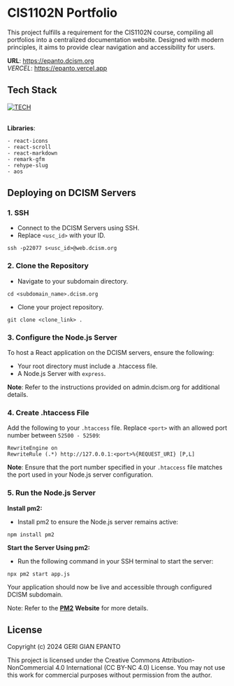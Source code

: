# CIS1102N Portfolio

This project fulfills a requirement for the CIS1102N course, compiling all portfolios into a centralized documentation website. Designed with modern principles, it aims to provide clear navigation and accessibility for users.

**URL**: https://epanto.dcism.org \
*VERCEL*: https://epanto.vercel.app

## Tech Stack

[![TECH](https://skillicons.dev/icons?i=figma,github,vite,nodejs,react,tailwind,markdown)](https://skillicons.dev)

\
**Libraries**:

    - react-icons
    - react-scroll
    - react-markdown
    - remark-gfm
    - rehype-slug
    - aos

## Deploying on DCISM Servers

### 1. SSH
- Connect to the DCISM Servers using SSH.
- Replace `<usc_id>` with your ID.

```
ssh -p22077 s<usc_id>@web.dcism.org
```

### 2. Clone the Repository
- Navigate to your subdomain directory.
```
cd <subdomain_name>.dcism.org
```
- Clone your project repository.
```
git clone <clone_link> .
```

###  3. Configure the Node.js Server

To host a React application on the DCISM servers, ensure the following:

-	Your root directory must include a .htaccess file. 
-	A Node.js Server with `express`.

**Note**: Refer to the instructions provided on admin.dcism.org for additional details.

### 4. Create .htaccess File

Add the following to your `.htaccess` file. Replace `<port>` with an allowed port number between `52500 - 52509`:

```
RewriteEngine on
RewriteRule (.*) http://127.0.0.1:<port>%{REQUEST_URI} [P,L]
```

**Note**: Ensure that the port number specified in your `.htaccess` file matches the port used in your Node.js server configuration.

### 5. Run the Node.js Server

**Install pm2:**
- Install pm2 to ensure the Node.js server remains active:

```
npm install pm2
```
**Start the Server Using pm2:**

- Run the following command in your SSH terminal to start the server:

```
npx pm2 start app.js
```

Your application should now be live and accessible through configured DCISM subdomain.

Note: Refer to the [**PM2**](https://www.npmjs.com/package/pm2) **Website** for more details.


## License

Copyright (c) 2024 GERI GIAN EPANTO

This project is licensed under the Creative Commons Attribution-NonCommercial 4.0 International (CC BY-NC 4.0) License. You may not use this work for commercial purposes without permission from the author.
